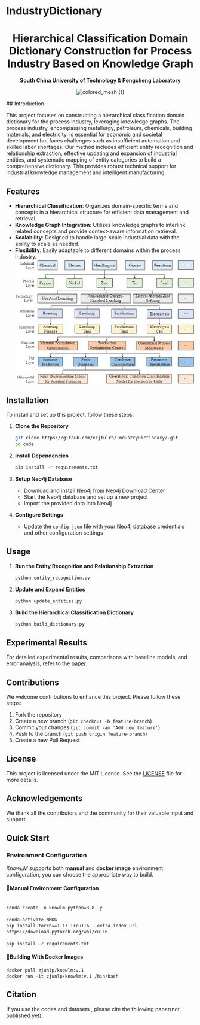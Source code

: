 # IndustryDictionary
<div align="center">

<h1> Hierarchical Classification Domain Dictionary Construction for Process Industry Based on Knowledge Graph </h1>

<div>
    <p> <b>South China University of Technology & Pengcheng Laboratory</b> </p>
</div>

![colored_mesh (1)](images/fig00.jpg)
</div>
## Introduction

This project focuses on constructing a hierarchical classification domain dictionary for the process industry, leveraging knowledge graphs. The process industry, encompassing metallurgy, petroleum, chemicals, building materials, and electricity, is essential for economic and societal development but faces challenges such as insufficient automation and skilled labor shortages. Our method includes efficient entity recognition and relationship extraction, effective updating and expansion of industrial entities, and systematic mapping of entity categories to build a comprehensive dictionary. This provides robust technical support for industrial knowledge management and intelligent manufacturing.

## Features
- **Hierarchical Classification**: Organizes domain-specific terms and concepts in a hierarchical structure for efficient data management and retrieval.
- **Knowledge Graph Integration**: Utilizes knowledge graphs to interlink related concepts and provide context-aware information retrieval.
- **Scalability**: Designed to handle large-scale industrial data with the ability to scale as needed.
- **Flexibility**: Easily adaptable to different domains within the process industry.
![colored_mesh (1)](images/fig01.png)

## Installation

To install and set up this project, follow these steps:

1. **Clone the Repository**
    ```bash
    git clone https://github.com/ecjtulrh/IndustryDictionary/.git
    cd code
    ```

2. **Install Dependencies**
    ```bash
    pip install -r requirements.txt
    ```

3. **Setup Neo4j Database**
    - Download and install Neo4j from [Neo4j Download Center](https://neo4j.com/download/)
    - Start the Neo4j database and set up a new project
    - Import the provided data into Neo4j

4. **Configure Settings**
    - Update the `config.json` file with your Neo4j database credentials and other configuration settings

## Usage

1. **Run the Entity Recognition and Relationship Extraction**
    ```bash
    python entity_recognition.py
    ```

2. **Update and Expand Entities**
    ```bash
    python update_entities.py
    ```

3. **Build the Hierarchical Classification Dictionary**
    ```bash
    python build_dictionary.py
    ```

## Experimental Results

For detailed experimental results, comparisons with baseline models, and error analysis, refer to the [paper](link-to-paper).

## Contributions

We welcome contributions to enhance this project. Please follow these steps:

1. Fork the repository
2. Create a new branch (`git checkout -b feature-branch`)
3. Commit your changes (`git commit -am 'Add new feature'`)
4. Push to the branch (`git push origin feature-branch`)
5. Create a new Pull Request

## License

This project is licensed under the MIT License. See the [LICENSE](LICENSE) file for more details.

## Acknowledgements

We thank all the contributors and the community for their valuable input and support.

<h2 id="1"> Quick Start</h2>

<h3 id="1-1">Environment Configuration</h3>

*KnowLM* supports both **manual** and **docker image** environment configuration, you can choose the appropriate way to build.
#### 🔧Manual Environment Configuration
```shell

conda create -n knowlm python=3.8 -y

conda activate NMKG
pip install torch==1.13.1+cu116 --extra-index-url https://download.pytorch.org/whl/cu116

pip install -r requirements.txt
```
#### 🐳Building With Docker Images
```shell
docker pull zjunlp/knowlm:v.1
docker run -it zjunlp/knowlm:v.1 /bin/bash
```


## Citation

If you use the codes and datasets , please cite the following paper(not published yet).

```

```

